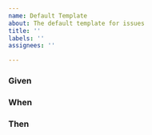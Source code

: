 ```yaml
---
name: Default Template
about: The default template for issues
title: ''
labels: ''
assignees: ''

---
```


### Given

### When

### Then
